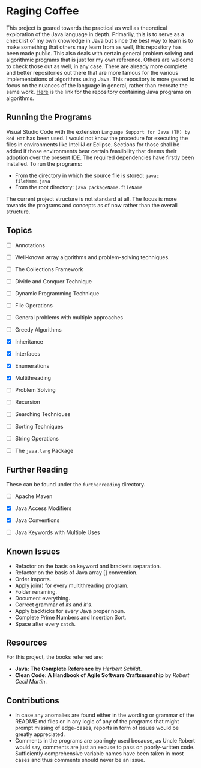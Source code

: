 # Raging Coffee

This project is geared towards the practical as well as theoretical exploration of the Java language in depth. Primarily, this is to serve as a checklist of my own knowledge in Java but since the best way to learn is to make something that others may learn from as well, this repository has been made public.
This also deals with certain general problem solving and algorithmic programs that is just for my own reference. Others are welcome to check those out as well, in any case. There are already more complete and better repositories out there that are more famous for the various implementations of algorithms using Java. This repository is more geared to focus on the nuances of the language in general, rather than recreate the same work.
<a href="https://github.com/TheAlgorithms/Java">Here</a> is the link for the repository containing Java programs on algorithms.


## Running the Programs

Visual Studio Code with the extension `Language Support for Java (TM) by Red Hat` has been used. I would not know the procedure for executing the files in environments like IntelliJ or Eclipse. Sections for those shall be added if those environments bear certain feasilbility that deems their adoption over the present IDE.
The required dependencies have firstly been installed.
To run the programs:
- From the directory in which the source file is stored:
  `javac fileName.java`
- From the root directory:
  `java packageName.fileName`

The current project structure is not standard at all. The focus is more towards the programs and concepts as of now rather than the overall structure.


## Topics

- [ ] Annotations
- [ ] Well-known array algorithms and problem-solving techniques.
- [ ] The Collections Framework
- [ ] Divide and Conquer Technique
- [ ] Dynamic Programming Technique
- [ ] File Operations
- [ ] General problems with multiple approaches
- [ ] Greedy Algorithms
- [x] Inheritance
- [x] Interfaces
- [x] Enumerations
- [x] Multithreading
- [ ] Problem Solving
- [ ] Recursion
- [ ] Searching Techniques
- [ ] Sorting Techniques
- [ ] String Operations
- [ ] The `java.lang` Package


## Further Reading

These can be found under the `furtherreading` directory.
- [ ] Apache Maven
- [x] Java Access Modifiers
- [x] Java Conventions
- [ ] Java Keywords with Multiple Uses


## Known Issues

- Refactor on the basis on keyword and brackets separation.
- Refactor on the basis of Java array [] convention.
- Order imports.
- Apply join() for every multithreading program.
- Folder renaming.
- Document everything.
- Correct grammar of *its* and *it's*.
- Apply backticks for every Java proper noun.
- Complete Prime Numbers and Insertion Sort.
- Space after every `catch`.


## Resources

For this project, the books referred are:
- **Java: The Complete Reference** by *Herbert Schildt*.
- **Clean Code: A Handbook of Agile Software Craftsmanship** by *Robert Cecil Martin*.


## Contributions

- In case any anomalies are found either in the wording or grammar of the README.md files or in any logic of any of the programs that might prompt missing of edge-cases, reports in form of issues would be greatly appreciated.
- Comments in the programs are sparingly used because, as Uncle Robert would say, comments are just an excuse to pass on poorly-written code. Sufficiently comprehensive variable names have been taken in most cases and thus comments should never be an issue.